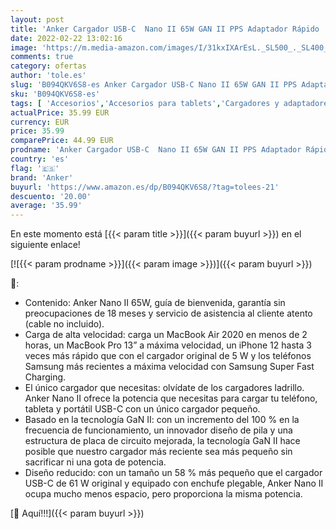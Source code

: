 ```yaml
---
layout: post
title: 'Anker Cargador USB-C  Nano II 65W GAN II PPS Adaptador Rápido  Cargador Compacto y Plegable para MacBook Pro/Air  Galaxy S20/S10  DELL XPS 13  Note 20/10+  iPhone 12/Pro/Mini  iPad Pro  Pixel y más'
date: 2022-02-22 13:02:16
image: 'https://m.media-amazon.com/images/I/31kxIXArEsL._SL500_._SL400_.jpg'
comments: true
category: ofertas
author: 'tole.es'
slug: 'B094QKV6S8-es Anker Cargador USB-C Nano II 65W GAN II PPS Adaptador...'
sku: 'B094QKV6S8-es'
tags: [ 'Accesorios','Accesorios para tablets','Cargadores y adaptadores para tablets','Informática','anker','ipad','iphone', ]
actualPrice: 35.99 EUR
currency: EUR
price: 35.99
comparePrice: 44.99 EUR
prodname: 'Anker Cargador USB-C  Nano II 65W GAN II PPS Adaptador Rápido  Cargador Compacto y Plegable para MacBook Pro/Air  Galaxy S20/S10  DELL XPS 13  Note 20/10+  iPhone 12/Pro/Mini  iPad Pro  Pixel y más'
country: 'es'
flag: '🇪🇸'
brand: 'Anker'
buyurl: 'https://www.amazon.es/dp/B094QKV6S8/?tag=tolees-21'
descuento: '20.00'
average: '35.99'
---
```


En este momento está [{{< param title >}}]({{< param buyurl >}}) en el siguiente enlace!

[![{{< param prodname >}}]({{< param image >}})]({{< param buyurl >}})

🔎:

- Contenido: Anker Nano II 65W, guía de bienvenida, garantía sin preocupaciones de 18 meses y servicio de asistencia al cliente atento (cable no incluido).
- Carga de alta velocidad: carga un MacBook Air 2020 en menos de 2 horas, un MacBook Pro 13” a máxima velocidad, un iPhone 12 hasta 3 veces más rápido que con el cargador original de 5 W y los teléfonos Samsung más recientes a máxima velocidad con Samsung Super Fast Charging.
- El único cargador que necesitas: olvídate de los cargadores ladrillo. Anker Nano II ofrece la potencia que necesitas para cargar tu teléfono, tableta y portátil USB-C con un único cargador pequeño.
- Basado en la tecnología GaN II: con un incremento del 100 % en la frecuencia de funcionamiento, un innovador diseño de pila y una estructura de placa de circuito mejorada, la tecnología GaN II hace posible que nuestro cargador más reciente sea más pequeño sin sacrificar ni una gota de potencia.
- Diseño reducido: con un tamaño un 58 % más pequeño que el cargador USB-C de 61 W original y equipado con enchufe plegable, Anker Nano II ocupa mucho menos espacio, pero proporciona la misma potencia.

[🛒 Aquí!!!]({{< param buyurl >}})
